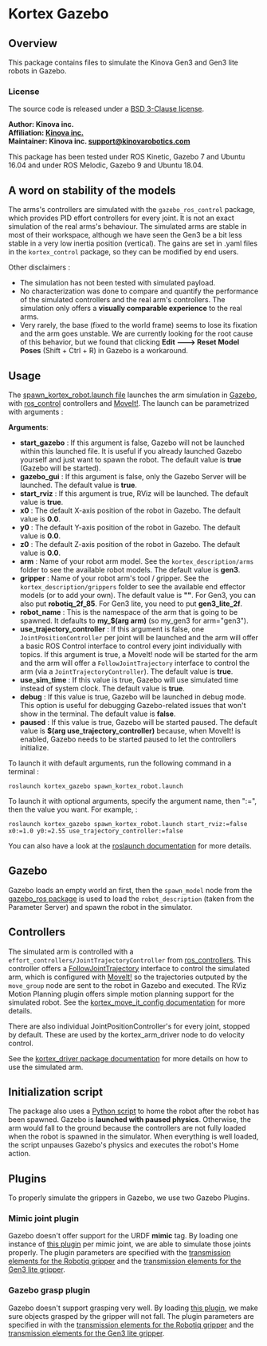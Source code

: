 <!--
* KINOVA (R) KORTEX (TM)
*
* Copyright (c) 2018 Kinova inc. All rights reserved.
*
* This software may be modified and distributed
* under the terms of the BSD 3-Clause license.
*
* Refer to the LICENSE file for details.
*
* -->

# Kortex Gazebo

## Overview
This package contains files to simulate the Kinova Gen3 and Gen3 lite robots in Gazebo.

### License

The source code is released under a [BSD 3-Clause license](../LICENSE).

**Author: Kinova inc.<br />
Affiliation: [Kinova inc.](https://www.kinovarobotics.com/)<br />
Maintainer: Kinova inc. support@kinovarobotics.com**

This package has been tested under ROS Kinetic, Gazebo 7 and Ubuntu 16.04 and under ROS Melodic, Gazebo 9 and Ubuntu 18.04.

## A word on stability of the models

The arms's controllers are simulated with the `gazebo_ros_control` package, which provides PID effort controllers for every joint. It is not an exact simulation of the real arms's behaviour. The simulated arms are stable in most of their workspace, although we have seen the Gen3 be a bit less stable in a very low inertia position (vertical). The gains are set in .yaml files in the `kortex_control` package, so they can be modified by end users.

Other disclaimers :
 - The simulation has not been tested with simulated payload.
 - No characterization was done to compare and quantify the performance of the simulated controllers and the real arm's controllers. The simulation only offers a **visually comparable experience** to the real arms.
 - Very rarely, the base (fixed to the world frame) seems to lose its fixation and the arm goes unstable. We are currently looking for the root cause of this behavior, but we found that clicking **Edit ---> Reset Model Poses** (Shift + Ctrl + R) in Gazebo is a workaround.

## Usage

The [spawn_kortex_robot.launch file](launch/spawn_kortex_robot.launch) launches the arm simulation in [Gazebo](http://gazebosim.org), with [ros_control](http://wiki.ros.org/ros_control) controllers and [MoveIt!](https://moveit.ros.org/).
The launch can be parametrized with arguments :

**Arguments**:
- **start_gazebo** : If this argument is false, Gazebo will not be launched within this launched file. It is useful if you already launched Gazebo yourself and just want to spawn the robot. The default value is **true** (Gazebo will be started).
- **gazebo_gui** : If this argument is false, only the Gazebo Server will be launched. The default value is **true**.
- **start_rviz** : If this argument is true, RViz will be launched. The default value is **true**.
- **x0** : The default X-axis position of the robot in Gazebo. The default value is **0.0**.
- **y0** : The default Y-axis position of the robot in Gazebo. The default value is **0.0**.
- **z0** : The default Z-axis position of the robot in Gazebo. The default value is **0.0**.
- **arm** : Name of your robot arm model. See the `kortex_description/arms` folder to see the available robot models. The default value is **gen3**.
- **gripper** : Name of your robot arm's tool / gripper. See the `kortex_description/grippers` folder to see the available end effector models (or to add your own). The default value is **""**. For Gen3, you can also put **robotiq_2f_85**. For Gen3 lite, you need to put **gen3_lite_2f**.
- **robot_name** : This is the namespace of the arm that is going to be spawned. It defaults to **my_$(arg arm)** (so my_gen3 for arm="gen3").
- **use_trajectory_controller** : If this argument is false, one `JointPositionController` per joint will be launched and the arm will offer a basic ROS Control interface to control every joint individually with topics. If this argument is true, a MoveIt! node will be started for the arm and the arm will offer a `FollowJointTrajectory` interface to control the arm (via a `JointTrajectoryController`). The default value is **true**.
- **use_sim_time** : If this value is true, Gazebo will use simulated time instead of system clock. The default value is **true**.
- **debug** : If this value is true, Gazebo will be launched in debug mode. This option is useful for debugging Gazebo-related issues that won't show in the terminal. The default value is **false**.
- **paused** : If this value is true, Gazebo will be started paused. The default value is **$(arg use_trajectory_controller)** because, when MoveIt! is enabled, Gazebo needs to be started paused to let the controllers initialize.

To launch it with default arguments, run the following command in a terminal :

`roslaunch kortex_gazebo spawn_kortex_robot.launch`

To launch it with optional arguments, specify the argument name, then ":=", then the value you want. For example, :

`roslaunch kortex_gazebo spawn_kortex_robot.launch start_rviz:=false x0:=1.0 y0:=2.55 use_trajectory_controller:=false`

You can also have a look at the [roslaunch documentation](http://wiki.ros.org/roslaunch/Commandline%20Tools) for more details.

## Gazebo

Gazebo loads an empty world an first, then the `spawn_model` node from the [gazebo_ros package](http://wiki.ros.org/gazebo_ros) is used to load the `robot_description` (taken from the Parameter Server) and spawn the robot in the simulator.

## Controllers

The simulated arm is controlled with a `effort_controllers/JointTrajectoryController` from [ros_controllers](http://wiki.ros.org/ros_controllers).
This controller offers a [FollowJointTrajectory](http://wiki.ros.org/joint_trajectory_controller) interface to control the simulated arm, which is configured with [MoveIt!](http://docs.ros.org/kinetic/api/moveit_tutorials/html/index.html) so the trajectories outputed by the `move_group` node are sent to the robot in Gazebo and executed.
The RViz Motion Planning plugin offers simple motion planning support for the simulated robot. See the [kortex_move_it_config documentation](../kortex_move_it_config/readme.md) for more details.

There are also individual JointPositionController's for every joint, stopped by default. These are used by the kortex_arm_driver node to do velocity control.

See the [kortex_driver package documentation](../kortex_driver/readme.md) for more details on how to use the simulated arm.

## Initialization script

The package also uses a [Python script](./scripts/home_robot.py) to home the robot after the robot has been spawned.
Gazebo is **launched with paused physics**. Otherwise, the arm would fall to the ground because the controllers are not fully loaded when the robot is spawned in the simulator.
When everything is well loaded, the script unpauses Gazebo's physics and executes the robot's Home action.

## Plugins

To properly simulate the grippers in Gazebo, we use two Gazebo Plugins.

### Mimic joint plugin

Gazebo doesn't offer support for the URDF **mimic** tag.
By loading one instance of [this plugin](../third_party/roboticsgroup_gazebo_plugins/README.md) per mimic joint, we are able to simulate those joints properly. The plugin parameters are specified with the [transmission elements for the Robotiq gripper](../kortex_description/grippers/robotiq_2f_85/urdf/robotiq_2f_85_transmission_macro.xacro) and the [transmission elements for the Gen3 lite gripper](../kortex_description/grippers/gen3_lite_2f/urdf/gen3_lite_2f_transmission_macro.xacro).

### Gazebo grasp plugin

Gazebo doesn't support grasping very well. By loading [this plugin](../third_party/gazebo-pkgs/README.md), we make sure objects grasped by the gripper will not fall. The plugin parameters are specified in with the [transmission elements for the Robotiq gripper](../kortex_description/grippers/robotiq_2f_85/urdf/robotiq_2f_85_transmission_macro.xacro) and the [transmission elements for the Gen3 lite gripper](../kortex_description/grippers/gen3_lite_2f/urdf/gen3_lite_2f_transmission_macro.xacro).
